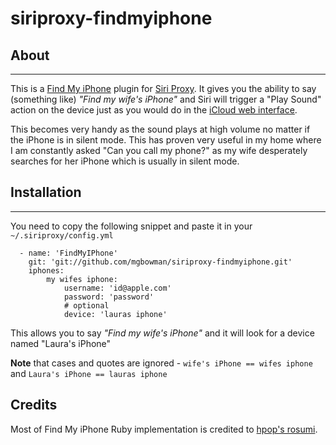 siriproxy-findmyiphone
======================

## About
___

This is a <a href="http://www.apple.com/icloud/features/find-my-iphone.html" target="_blank">Find My iPhone</a> plugin for <a href="https://github.com/plamoni/SiriProxy" target="_blank">Siri Proxy</a>. It gives you the ability to say (something like) *"Find my wife's iPhone"* and Siri will trigger a "Play Sound" action on the device just as you would do in the <a href="https://www.icloud.com" target="_blank">iCloud web interface</a>.

This becomes very handy as the sound plays at high volume no matter if the iPhone is in silent mode. This has proven very useful in my home where I am constantly asked "Can you call my phone?" as my wife desperately searches for her iPhone which is usually in silent mode.

## Installation
___

You need to copy the following snippet and paste it in your `~/.siriproxy/config.yml`

	  - name: 'FindMyIPhone'
	    git: 'git://github.com/mgbowman/siriproxy-findmyiphone.git'
	    iphones:	    
	    	my wifes iphone:
	    		username: 'id@apple.com'
	    		password: 'password'
	    		# optional
				device: 'lauras iphone'

This allows you to say *"Find my wife's iPhone"* and it will look for a device named "Laura's iPhone"

**Note** that cases and quotes are ignored - `wife's iPhone == wifes iphone` and `Laura's iPhone == lauras iphone`

## Credits

Most of Find My iPhone Ruby implementation is credited to <a href="https://github.com/hpop/rosumi" target="_blank">hpop's rosumi</a>.